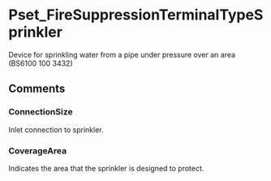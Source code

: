 # Pset_FireSuppressionTerminalTypeSprinkler

Device for sprinkling water from a pipe under pressure over an area (BS6100 100 3432)<!-- end of definition -->


## Comments

### ConnectionSize

Inlet connection to sprinkler.

### CoverageArea

Indicates the area that the sprinkler is designed to protect.

